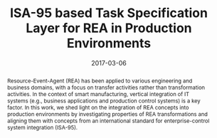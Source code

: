 ---
abstract: Resource-Event-Agent (REA) has been applied to various engineering and business
  domains, with a focus on transfer activities rather than transformation activities.
  In the context of smart manufacturing, vertical integration of IT systems (e.g.,
  business applications and production control systems) is a key factor. In this work,
  we shed light on the integration of REA concepts into production environments by
  investigating properties of REA transformations and aligning them with concepts
  from an international standard for enterprise-control system integration (ISA-95).
authors:
- Bernhard Wally
- Christian Huemer
- Alexandra Mazak
date: '2017-03-06'
featured: false
links:
- name: Publik
  url: https://publik.tuwien.ac.at/showentry.php?ID=258974&lang=2
publication: 'Talk: 11th International Workshop on Value Modeling and Business Ontologies
  (VMBO 2017), Belvaux, Luxemburg; 03-06-2017 - 03-07-2017; in: "Proceedings of the
  11th International Workshop on Value Modeling and Business Ontologies", (2017),
  5 pages'
publication_types:
- '1'
publishDate: '2017-03-06'
title: ISA-95 based Task Specification Layer for REA in Production Environments
url_pdf: ''
---